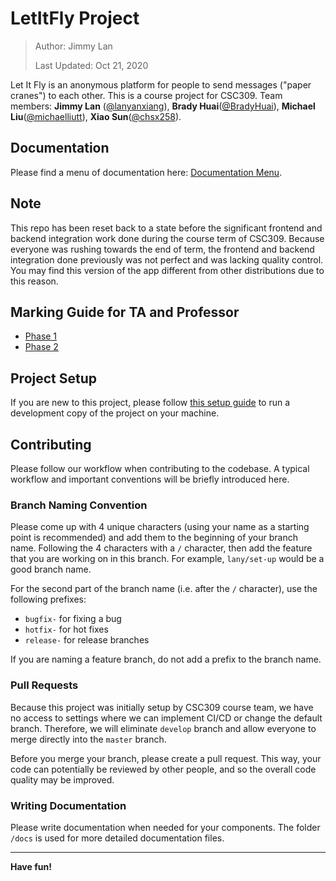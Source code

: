 # LetItFly Project

> Author: Jimmy Lan
>
> Last Updated: Oct 21, 2020

Let It Fly is an anonymous platform for people to send messages
("paper cranes") to each other.
This is a course project for CSC309.
Team members: **Jimmy Lan** ([@lanyanxiang](https://github.com/lanyanxiang)),
**Brady Huai**([@BradyHuai](https://github.com/BradyHuai)), **Michael Liu**([@michaelliutt](https://github.com/michaelliutt)), **Xiao Sun**([@chsx258](https://github.com/chsx258)).

## Documentation

Please find a menu of documentation here: [Documentation Menu](/docs).

## Note

This repo has been reset back to a state before the significant frontend and backend integration work done during the course term of CSC309.
Because everyone was rushing towards the end of term, the frontend and backend integration done previously
was not perfect and was lacking quality control.
You may find this version of the app different from other distributions due to this reason.

## Marking Guide for TA and Professor

- [Phase 1](/docs/marking/phase1.md)
- [Phase 2](/docs/marking/phase2.md)

## Project Setup

If you are new to this project, please follow [this setup guide](/docs/setup) to run
a development copy of the project on your machine.

## Contributing

Please follow our workflow when contributing to the codebase.
A typical workflow and important conventions will be briefly introduced here.

### Branch Naming Convention

Please come up with 4 unique characters (using your name as a starting point is recommended) and add them
to the beginning of your branch name. Following the 4 characters with a `/` character, then add the feature
that you are working on in this branch. For example, `lany/set-up` would be a good branch name.

For the second part of the branch name (i.e. after the `/` character), use the following prefixes:

- `bugfix-` for fixing a bug
- `hotfix-` for hot fixes
- `release-` for release branches

If you are naming a feature branch, do not add a prefix to the branch name.

### Pull Requests

Because this project was initially setup by CSC309 course team, we have no access to settings where we can
implement CI/CD or change the default branch. Therefore, we will eliminate `develop` branch and allow everyone
to merge directly into the `master` branch.

Before you merge your branch, please create a pull request. This way, your code can potentially be reviewed by
other people, and so the overall code quality may be improved.

### Writing Documentation

Please write documentation when needed for your components. The folder `/docs` is used for more detailed
documentation files.

---

**Have fun!**
